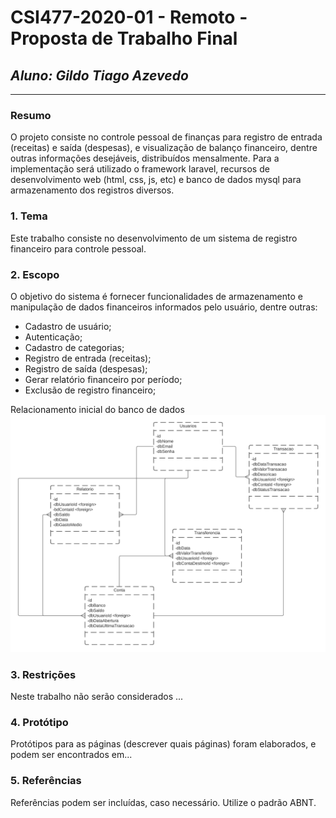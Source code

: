 # **CSI477-2020-01 - Remoto - Proposta de Trabalho Final**
## *Aluno: Gildo Tiago Azevedo*

--------------

<!-- Descrever um resumo sobre o trabalho. -->

### Resumo

  O projeto consiste no controle pessoal de finanças para registro de entrada (receitas) e saída (despesas), e visualização de balanço financeiro, dentre outras informações desejáveis, distribuídos mensalmente.
  Para a implementação será utilizado o framework laravel, recursos de desenvolvimento web (html, css, js, etc) e banco de dados mysql para armazenamento dos registros diversos.

<!-- Apresentar o tema. -->
### 1. Tema

  Este trabalho consiste no desenvolvimento de um sistema de registro financeiro para controle pessoal.

<!-- Descrever e limitar o escopo da aplicação. -->
### 2. Escopo

  O objetivo do sistema é fornecer funcionalidades de armazenamento e manipulação de dados financeiros informados pelo usuário, dentre outras:
  * Cadastro de usuário;
  * Autenticação;
  * Cadastro de categorias;
  * Registro de entrada (receitas);
  * Registro de saída (despesas);
  * Gerar relatório financeiro por período;
  * Exclusão de registro financeiro;

  Relacionamento inicial do banco de dados
  ![Estrutura dos dados](./Escopo/img/Gerenpilas.png)

<!-- Apresentar restrições de funcionalidades e de escopo. -->
### 3. Restrições

  Neste trabalho não serão considerados ...

<!-- Construir alguns protótipos para a aplicação, disponibilizá-los no Github e descrever o que foi considerado. //-->
### 4. Protótipo

  Protótipos para as páginas (descrever quais páginas) foram elaborados, e podem ser encontrados em...

### 5. Referências

  Referências podem ser incluídas, caso necessário. Utilize o padrão ABNT.
